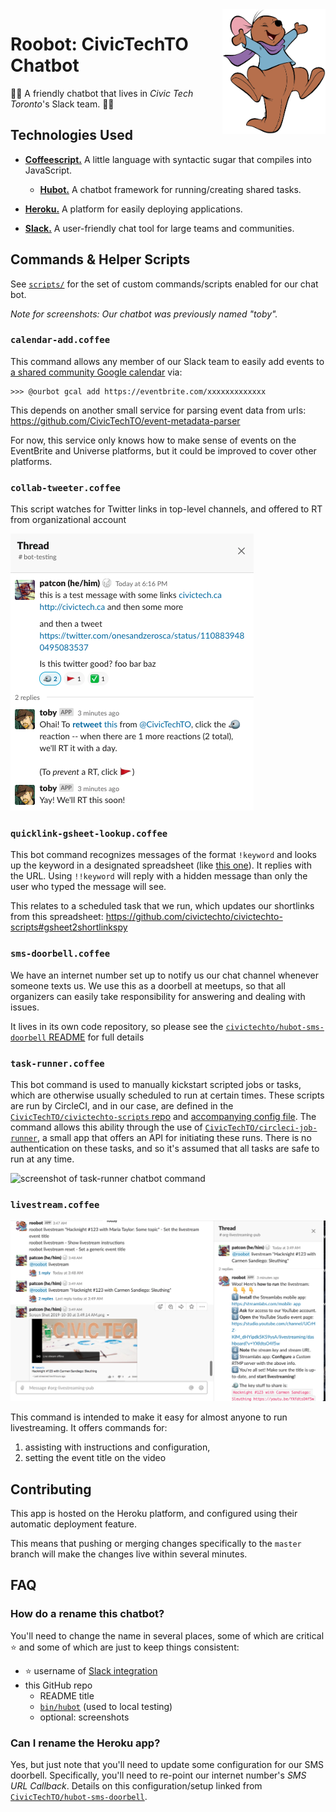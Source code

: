 <img align="right" src="docs/roo-header.png" height="200" />

# Roobot: CivicTechTO Chatbot

:wave::vulcan_salute: A friendly chatbot that lives in _Civic Tech Toronto_'s Slack team. :speech_balloon::robot:

## Technologies Used

- [**Coffeescript.**][coffeescript] A little language with syntactic sugar that compiles into JavaScript.
  - [**Hubot.**][hubot] A chatbot framework for running/creating shared tasks.
- [**Heroku.**][heroku] A platform for easily deploying applications.
- [**Slack.**][slack] A user-friendly chat tool for large teams and communities.

   [hubot]: https://hubot.github.com/
   [coffeescript]: https://coffeescript.org/
   [heroku]: https://www.heroku.com/what
   [slack]: https://slack.com/intl/en-ca/help/articles/115004071768-what-is-slack-

## Commands & Helper Scripts

See [`scripts/`](/scripts) for the set of custom commands/scripts
enabled for our chat bot.

_Note for screenshots: Our chatbot was previously named "toby"._

### `calendar-add.coffee`

This command allows any member of our Slack team to easily add events to
[a shared community Google calendar][2] via:

   [2]: https://link.civictech.ca/calendar

```
>>> @ourbot gcal add https://eventbrite.com/xxxxxxxxxxxxx
```

This depends on another small service for parsing event data from urls:
https://github.com/CivicTechTO/event-metadata-parser

For now, this service only knows how to make sense of events on the
EventBrite and Universe platforms, but it could be improved to cover
other platforms.

### `collab-tweeter.coffee`

This script watches for Twitter links in top-level channels, and offered
to RT from organizational account

![screenshot of chat bot offering to tweet](/docs/collab-tweeter-screenshot.png)


### `quicklink-gsheet-lookup.coffee`

This bot command recognizes messages of the format `!keyword` and looks
up the keyword in a designated spreadsheet (like [this one][3]). It
replies with the URL. Using `!!keyword` will reply with a hidden message
than only the user who typed the message will see.

   [3]: https://link.civictech.ca/shortlinks

This relates to a scheduled task that we run, which updates our
shortlinks from this spreadsheet:
https://github.com/civictechto/civictechto-scripts#gsheet2shortlinkspy

### `sms-doorbell.coffee`

We have an internet number set up to notify us our chat channel whenever
someone texts us. We use this as a doorbell at meetups, so that all
organizers can easily take responsibility for answering and dealing with
issues.

It lives in its own code repository, so please see the
[`civictechto/hubot-sms-doorbell`
README](https://github.com/civictechto/hubot-sms-doorbell#readme) for full details

### `task-runner.coffee`

This bot command is used to manually kickstart scripted jobs or tasks,
which are otherwise usually scheduled to run at certain times. These
scripts are run by CircleCI, and in our case, are defined in the
[`CivicTechTO/civictechto-scripts` repo][5] and [accompanying config
file][6]. The command allows this ability through the use of
[`CivicTechTO/circleci-job-runner`][4], a small app that offers an API
for initiating these runs. There is no authentication on these tasks,
and so it's assumed that all tasks are safe to run at any time.

   [4]: https://github.com/CivicTechTO/circleci-job-runner
   [5]: https://github.com/CivicTechTO/civictechto-scripts
   [6]: https://github.com/CivicTechTO/civictechto-scripts/blob/master/.circleci/config.yml

![screenshot of task-runner chatbot command](https://i.imgur.com/yhO1pjx.png)

### `livestream.coffee`

![Screenshot of interacting with the livestream command](docs/livestream-screenshot.png)

This command is intended to make it easy for almost anyone to run
livestreaming. It offers commands for:
1. assisting with instructions and configuration,
2. setting the event title on the video

## Contributing

This app is hosted on the Heroku platform, and configured using their automatic deployment feature.

This means that pushing or merging changes specifically to the `master` branch will make the changes live within several minutes.

## FAQ

### How do a rename this chatbot?

You'll need to change the name in several places, some of which are
critical :star: and some of which are just to keep things consistent:
- :star: username of [Slack integration](https://civictechto.slack.com/services/B0M281RPA)
- this GitHub repo
  - README title
  - [`bin/hubot`](/bin/hubot) (used to local testing)
  - optional: screenshots

### Can I rename the Heroku app?

Yes, but just note that you'll need to update some configuration for our
SMS doorbell. Specifically, you'll need to re-point our internet
number's _SMS URL Callback_. Details on this configuration/setup linked from
[`CivicTechTO/hubot-sms-doorbell`](https://github.com/CivicTechTO/hubot-sms-doorbell/).

